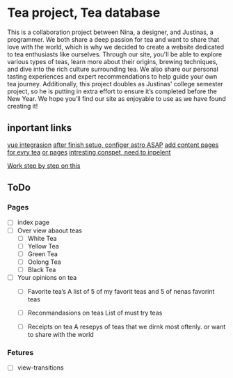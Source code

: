 # Tea project, Tea database

This is a collaboration project between Nina, a designer, and Justinas, a programmer. We both share a deep passion for tea and want to share that love with the world, which is why we decided to create a website dedicated to tea enthusiasts like ourselves. Through our site, you'll be able to explore various types of teas, learn more about their origins, brewing techniques, and dive into the rich culture surrounding tea. We also share our personal tasting experiences and expert recommendations to help guide your own tea journey. Additionally, this project doubles as Justinas' college semester project, so he is putting in extra effort to ensure it’s completed before the New Year. We hope you’ll find our site as enjoyable to use as we have found creating it!

## inportant links

[vue integrasion](https://docs.astro.build/en/guides/integrations-guide/vue/)
[after finish setuo, configer astro ASAP](https://docs.astro.build/en/reference/configuration-reference/)
[add content pages for evry tea](https://docs.astro.build/en/guides/content-collections/)
[or pages](https://docs.astro.build/en/basics/astro-pages/)
[intresting conspet, need to inpelent](https://docs.astro.build/en/guides/view-transitions/)

[Work step by step on this](https://docs.astro.build/en/tutorial/2-pages/)

## ToDo

### Pages

- [ ] index page
- [ ] Over view abaout teas
  - [ ] White Tea
  - [ ] Yellow Tea
  - [ ] Green Tea
  - [ ] Oolong Tea
  - [ ] Black Tea
- [ ] Your opinions on tea
  - [ ] Favorite tea’s
    A list of 5 of my favorit teas and 5 of nenas favorint teas
  - [ ] Reconmandasions on teas
    List of must try teas
  - [ ] Receipts on tea
    A resepys of teas that we dirnk most oftenly. or want to share with the world



### Fetures

- [ ] view-transitions
